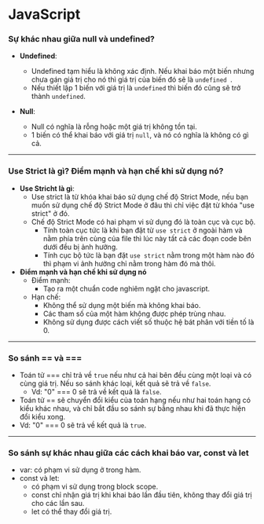 # JavaScript
### Sự khác nhau giữa null và undefined?

- **Undefined**:
  - Undefined tạm hiểu là không xác định. Nếu khai báo một biến nhưng chưa gán giá trị cho nó thì giá trị của biến đó sẽ là `undefined `.
  - Nếu thiết lập 1 biến với giá trị là `undefined` thì biến đó cũng sẽ trở thành `undefined`.

- **Null**:
  - Null có nghĩa là rỗng hoặc một giá trị không tồn tại.
  - 1 biến có thể khai báo với giá trị `null`, và nó có nghĩa là không có gì cả.

----------

### Use Strict là gì? Điểm mạnh và hạn chế khi sử dụng nó?
- **Use Stricht là gì**:
  - Use strict là từ khóa khai báo sử dụng chế độ Strict Mode, nếu bạn muốn sử dụng chế độ Strict Mode ở đâu thì chỉ việc đặt từ khóa "use strict" ở đó.
  - Chế độ Strict Mode có hai phạm vi sử dụng đó là toàn cục và cục bộ.
    - Tính toàn cục tức là khi bạn đặt từ `use strict` ở ngoài hàm và nằm phía trên cùng của file thì lúc này tất cả các đoạn code bên dưới đều bị ảnh hưởng.
    - Tính cục bộ tức là bạn đặt `use strict` nằm trong một hàm nào đó thì phạm vi ảnh hưởng chỉ nằm trong hàm đó mà thôi.
- **Điểm mạnh và hạn chế khi sử dụng nó**
  - Điểm mạnh:
    - Tạo ra một chuẩn code nghiêm ngặt cho javascript.
  - Hạn chế: 
    - Không thể sử dụng một biến mà không khai báo.
    - Các tham số của một hàm không được phép trùng nhau.
    - Không sử dụng được cách viết số thuộc hệ bát phân với tiền tố  là 0.

----------

### So sánh == và ===
- Toán tử  === chỉ trả về  `true` nếu như cả hai bên đều cùng một loại và có cùng giá trị. Nếu so sánh khác loại, kết quả sẽ trả về  `false`.
  - Vd: "0" === 0 sẽ trả về kết quả là `false`.
- Toán tử  == sẽ chuyển đổi kiểu của toán hạng nếu như hai toán hạng có kiểu khác nhau, và chỉ bắt đầu so sánh sự bằng nhau khi đã thực hiện đổi kiểu xong.
 - Vd: "0" === 0 sẽ trả về kết quả là `true`.

----------

### So sánh sự khác nhau giữa các cách khai báo var, const và let
- var: có phạm vi sử dụng ở trong hàm.
- const và let:
  - có phạm vi sử dụng trong block scope.
  - const chỉ nhận giá trị khi khai báo lần đầu tiên, không thay đổi giá trị cho các lần sau.
  - let có thể thay đổi giá trị.
